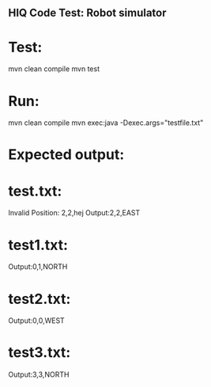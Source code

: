## HIQ Code Test: Robot simulator

# Test:
mvn clean compile
mvn test

# Run:
mvn clean compile
mvn exec:java -Dexec.args="testfile.txt"

# Expected output:
# test.txt: 
Invalid Position: 2,2,hej
Output:2,2,EAST

# test1.txt:
Output:0,1,NORTH

# test2.txt:
Output:0,0,WEST

# test3.txt:
Output:3,3,NORTH
